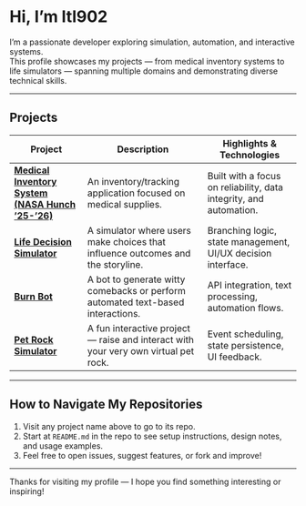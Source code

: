 # Hi, I’m **ltl902**

I’m a passionate developer exploring simulation, automation, and interactive systems.  
This profile showcases my projects — from medical inventory systems to life simulators — spanning multiple domains and demonstrating diverse technical skills.

---

## Projects

| Project | Description | Highlights & Technologies |
|---|---|---|
| **[Medical Inventory System (NASA Hunch ’25-’26)](https://github.com/ltl902/Medical-Invintory-System-NASA-Hunch-25-26-)** | An inventory/tracking application focused on medical supplies. | Built with a focus on reliability, data integrity, and automation. |
| **[Life Decision Simulator](https://github.com/WTCSC/life-decision-simulator-ltl902)** | A simulator where users make choices that influence outcomes and the storyline. | Branching logic, state management, UI/UX decision interface. |
| **[Burn Bot](https://github.com/WTCSC/burn-bot-ltl902)** | A bot to generate witty comebacks or perform automated text-based interactions. | API integration, text processing, automation flows. |
| **[Pet Rock Simulator](https://github.com/WTCSC/pet-rock-simulator-ltl902)** | A fun interactive project — raise and interact with your very own virtual pet rock. | Event scheduling, state persistence, UI feedback. |

---

## How to Navigate My Repositories

1. Visit any project name above to go to its repo.  
2. Start at `README.md` in the repo to see setup instructions, design notes, and usage examples.  
3. Feel free to open issues, suggest features, or fork and improve!  
---

Thanks for visiting my profile — I hope you find something interesting or inspiring!
